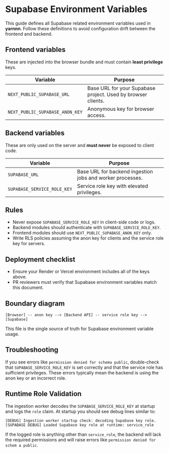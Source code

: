 # Supabase Environment Variables

This guide defines all Supabase related environment variables used in **yarnnn**.  Follow these definitions to avoid configuration drift between the frontend and backend.

## Frontend variables

These are injected into the browser bundle and must contain **least privilege** keys.

| Variable | Purpose |
| --- | --- |
| `NEXT_PUBLIC_SUPABASE_URL` | Base URL for your Supabase project. Used by browser clients. |
| `NEXT_PUBLIC_SUPABASE_ANON_KEY` | Anonymous key for browser access. |

## Backend variables

These are only used on the server and **must never** be exposed to client code.

| Variable | Purpose |
| --- | --- |
| `SUPABASE_URL` | Base URL for backend ingestion jobs and worker processes. |
| `SUPABASE_SERVICE_ROLE_KEY` | Service role key with elevated privileges. |

## Rules

- Never expose `SUPABASE_SERVICE_ROLE_KEY` in client-side code or logs.
- Backend modules should authenticate with `SUPABASE_SERVICE_ROLE_KEY`.
- Frontend modules should use `NEXT_PUBLIC_SUPABASE_ANON_KEY` only.
- Write RLS policies assuming the anon key for clients and the service role key for servers.

## Deployment checklist

- Ensure your Render or Vercel environment includes all of the keys above.
- PR reviewers must verify that Supabase environment variables match this document.

## Boundary diagram

```
[Browser] -- anon key --> [Backend API] -- service role key --> [Supabase]
```

This file is the single source of truth for Supabase environment variable usage.

## Troubleshooting

If you see errors like `permission denied for schema public`, double-check that
`SUPABASE_SERVICE_ROLE_KEY` is set correctly and that the service role has
sufficient privileges. These errors typically mean the backend is using the
anon key or an incorrect role.

## Runtime Role Validation

The ingestion worker decodes the `SUPABASE_SERVICE_ROLE_KEY` at startup and logs
the `role` claim. At startup you should see debug lines similar to:

```
[DEBUG] Ingestion worker startup check: decoding Supabase key role.
[SUPABASE DEBUG] Loaded Supabase key role at runtime: service_role
```

If the logged role is anything other than `service_role`, the backend will lack
the required permissions and will raise errors like `permission denied for schem
a public`.

